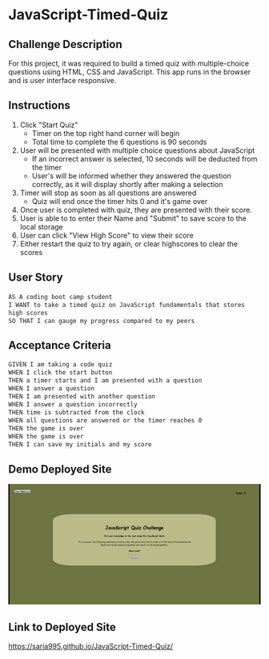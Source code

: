 # JavaScript-Timed-Quiz

## Challenge Description

For this project, it was required to build a timed quiz with multiple-choice questions using HTML, CSS and JavaScript. This app runs in the browser and is user interface responsive.

## Instructions
1. Click "Start Quiz"
    * Timer on the top right hand corner will begin
    * Total time to complete the 6 questions is 90 seconds
2. User will be presented with multiple choice questions about JavaScript
    * If an incorrect answer is selected, 10 seconds will be deducted from the timer
    * User's will be informed whether they answered the question correctly, as it will display shortly after making a selection
3. Timer will stop as soon as all questions are answered
    * Quiz will end once the timer hits 0 and it's game over
4. Once user is completed with quiz, they are presented with their score.
5. User is able to to enter their Name and "Submit" to save score to the local storage
6. User can click "View High Score" to view their score
7. Either restart the quiz to try again, or clear highscores to clear the scores


## User Story

```
AS A coding boot camp student
I WANT to take a timed quiz on JavaScript fundamentals that stores high scores
SO THAT I can gauge my progress compared to my peers
```

## Acceptance Criteria

```
GIVEN I am taking a code quiz
WHEN I click the start button
THEN a timer starts and I am presented with a question
WHEN I answer a question
THEN I am presented with another question
WHEN I answer a question incorrectly
THEN time is subtracted from the clock
WHEN all questions are answered or the timer reaches 0
THEN the game is over
WHEN the game is over
THEN I can save my initials and my score
```


## Demo Deployed Site

![Alt text](Assets/Images/JavaScript%20Quiz.gif)

## Link to Deployed Site

https://saria995.github.io/JavaScript-Timed-Quiz/